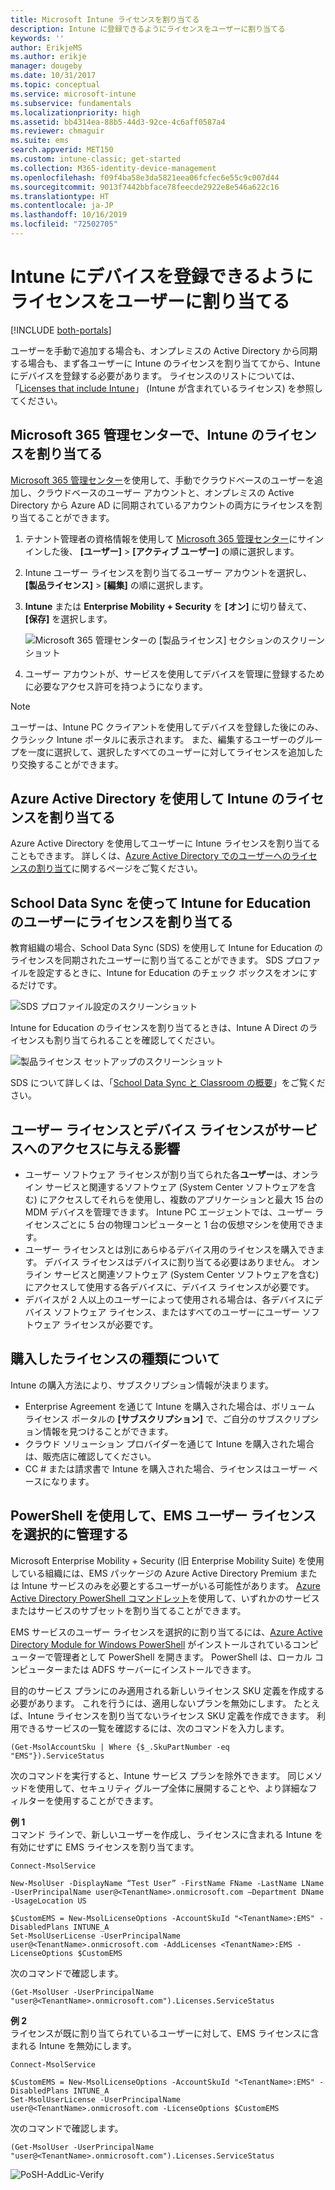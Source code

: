 ```yaml
---
title: Microsoft Intune ライセンスを割り当てる
description: Intune に登録できるようにライセンスをユーザーに割り当てる
keywords: ''
author: ErikjeMS
ms.author: erikje
manager: dougeby
ms.date: 10/31/2017
ms.topic: conceptual
ms.service: microsoft-intune
ms.subservice: fundamentals
ms.localizationpriority: high
ms.assetid: bb4314ea-88b5-44d3-92ce-4c6aff0587a4
ms.reviewer: chmaguir
ms.suite: ems
search.appverid: MET150
ms.custom: intune-classic; get-started
ms.collection: M365-identity-device-management
ms.openlocfilehash: f09f4ba58e3da5821eea06fcfec6e55c9c007d44
ms.sourcegitcommit: 9013f7442bbface78feecde2922e8e546a622c16
ms.translationtype: HT
ms.contentlocale: ja-JP
ms.lasthandoff: 10/16/2019
ms.locfileid: "72502705"
---
```

# <a name="assign-licenses-to-users-so-they-can-enroll-devices-in-intune"></a>Intune にデバイスを登録できるようにライセンスをユーザーに割り当てる

[!INCLUDE [both-portals](../../intune-classic/includes/note-for-both-portals.md)]

ユーザーを手動で追加する場合も、オンプレミスの Active Directory から同期する場合も、まず各ユーザーに Intune のライセンスを割り当ててから、Intune にデバイスを登録する必要があります。 ライセンスのリストについては、「[Licenses that include Intune](../licenses.md)」 (Intune が含まれているライセンス) を参照してください。

## <a name="assign-an-intune-license-in-the-microsoft-365-admin-center"></a>Microsoft 365 管理センターで、Intune のライセンスを割り当てる

[Microsoft 365 管理センター](http://go.microsoft.com/fwlink/p/?LinkId=698854)を使用して、手動でクラウドベースのユーザーを追加し、クラウドベースのユーザー アカウントと、オンプレミスの Active Directory から Azure AD に同期されているアカウントの両方にライセンスを割り当てることができます。

1. テナント管理者の資格情報を使用して [Microsoft 365 管理センター](http://go.microsoft.com/fwlink/p/?LinkId=698854)にサインインした後、 **[ユーザー]**  >  **[アクティブ ユーザー]** の順に選択します。

2. Intune ユーザー ライセンスを割り当てるユーザー アカウントを選択し、 **[製品ライセンス]**  >  **[編集]** の順に選択します。

3. **Intune** または **Enterprise Mobility + Security** を **[オン]** に切り替えて、 **[保存]** を選択します。

   ![Microsoft 365 管理センターの [製品ライセンス] セクションのスクリーンショット](./media/licenses-assign/office-assign-license.png)

4. ユーザー アカウントが、サービスを使用してデバイスを管理に登録するために必要なアクセス許可を持つようになります。

> [!NOTE]
> ユーザーは、Intune PC クライアントを使用してデバイスを登録した後にのみ、クラシック Intune ポータルに表示されます。 また、編集するユーザーのグループを一度に選択して、選択したすべてのユーザーに対してライセンスを追加したり交換することができます。

## <a name="assign-an-intune-license-by-using-azure-active-directory"></a>Azure Active Directory を使用して Intune のライセンスを割り当てる

Azure Active Directory を使用してユーザーに Intune ライセンスを割り当てることもできます。 詳しくは、[Azure Active Directory でのユーザーへのライセンスの割り当て](https://docs.microsoft.com/azure/active-directory/active-directory-licensing-group-assignment-azure-portal)に関するページをご覧ください。 

## <a name="use-school-data-sync-to-assign-licenses-to-users-in-intune-for-education"></a>School Data Sync を使って Intune for Education のユーザーにライセンスを割り当てる
教育組織の場合、School Data Sync (SDS) を使用して Intune for Education のライセンスを同期されたユーザーに割り当てることができます。 SDS プロファイルを設定するときに、Intune for Education のチェック ボックスをオンにするだけです。  

![SDS プロファイル設定のスクリーンショット](./media/licenses-assign/i4e-sds-profile-setup-setting.png)

Intune for Education のライセンスを割り当てるときは、Intune A Direct のライセンスも割り当てられることを確認してください。

![製品ライセンス セットアップのスクリーンショット](./media/licenses-assign/i4e-set-licenses.png)

SDS について詳しくは、「[School Data Sync と Classroom の概要](https://support.office.com/article/Overview-of-School-Data-Sync-and-Classroom-f3d1147b-4ade-4905-8518-508e729f2e91)」をご覧ください。

## <a name="how-user-and-device-licenses-affect-access-to-services"></a>ユーザー ライセンスとデバイス ライセンスがサービスへのアクセスに与える影響
* ユーザー ソフトウェア ライセンスが割り当てられた各**ユーザー**は、オンライン サービスと関連するソフトウェア (System Center ソフトウェアを含む) にアクセスしてそれらを使用し、複数のアプリケーションと最大 15 台の MDM デバイスを管理できます。 Intune PC エージェントでは、ユーザー ライセンスごとに 5 台の物理コンピューターと 1 台の仮想マシンを使用できます。
* ユーザー ライセンスとは別にあらゆるデバイス用のライセンスを購入できます。 デバイス ライセンスはデバイスに割り当てる必要はありません。 オンライン サービスと関連ソフトウェア (System Center ソフトウェアを含む) にアクセスして使用する各デバイスに、デバイス ライセンスが必要です。
* デバイスが 2 人以上のユーザーによって使用される場合は、各デバイスにデバイス ソフトウェア ライセンス、またはすべてのユーザーにユーザー ソフトウェア ライセンスが必要です。

## <a name="understanding-the-type-of-licenses-you-have-purchased"></a>購入したライセンスの種類について

Intune の購入方法により、サブスクリプション情報が決まります。

- Enterprise Agreement を通じて Intune を購入された場合は、ボリューム ライセンス ポータルの **[サブスクリプション]** で、ご自分のサブスクリプション情報を見つけることができます。
- クラウド ソリューション プロバイダーを通じて Intune を購入された場合は、販売店に確認してください。
- CC # または請求書で Intune を購入された場合、ライセンスはユーザー ベースになります。




## <a name="use-powershell-to-selectively-manage-ems-user-licenses"></a>PowerShell を使用して、EMS ユーザー ライセンスを選択的に管理する
Microsoft Enterprise Mobility + Security (旧 Enterprise Mobility Suite) を使用している組織には、EMS パッケージの Azure Active Directory Premium または Intune サービスのみを必要とするユーザーがいる可能性があります。 [Azure Active Directory PowerShell コマンドレット](https://msdn.microsoft.com/library/jj151815.aspx)を使用して、いずれかのサービスまたはサービスのサブセットを割り当てることができます。

EMS サービスのユーザー ライセンスを選択的に割り当てるには、[Azure Active Directory Module for Windows PowerShell](https://msdn.microsoft.com/library/jj151815.aspx#bkmk_installmodule) がインストールされているコンピューターで管理者として PowerShell を開きます。 PowerShell は、ローカル コンピューターまたは ADFS サーバーにインストールできます。

目的のサービス プランにのみ適用される新しいライセンス SKU 定義を作成する必要があります。 これを行うには、適用しないプランを無効にします。 たとえば、Intune ライセンスを割り当てないライセンス SKU 定義を作成できます。 利用できるサービスの一覧を確認するには、次のコマンドを入力します。

    (Get-MsolAccountSku | Where {$_.SkuPartNumber -eq "EMS"}).ServiceStatus

次のコマンドを実行すると、Intune サービス プランを除外できます。 同じメソッドを使用して、セキュリティ グループ全体に展開することや、より詳細なフィルターを使用することができます。

**例 1**<br>
コマンド ラインで、新しいユーザーを作成し、ライセンスに含まれる Intune を有効にせずに EMS ライセンスを割り当てます。

    Connect-MsolService

    New-MsolUser -DisplayName “Test User” -FirstName FName -LastName LName -UserPrincipalName user@<TenantName>.onmicrosoft.com –Department DName -UsageLocation US

    $CustomEMS = New-MsolLicenseOptions -AccountSkuId "<TenantName>:EMS" -DisabledPlans INTUNE_A
    Set-MsolUserLicense -UserPrincipalName user@<TenantName>.onmicrosoft.com -AddLicenses <TenantName>:EMS -LicenseOptions $CustomEMS


次のコマンドで確認します。

    (Get-MsolUser -UserPrincipalName "user@<TenantName>.onmicrosoft.com").Licenses.ServiceStatus

**例 2**<br>
ライセンスが既に割り当てられているユーザーに対して、EMS ライセンスに含まれる Intune を無効にします。

    Connect-MsolService

    $CustomEMS = New-MsolLicenseOptions -AccountSkuId "<TenantName>:EMS" -DisabledPlans INTUNE_A
    Set-MsolUserLicense -UserPrincipalName user@<TenantName>.onmicrosoft.com -LicenseOptions $CustomEMS

次のコマンドで確認します。

    (Get-MsolUser -UserPrincipalName "user@<TenantName>.onmicrosoft.com").Licenses.ServiceStatus

![PoSH-AddLic-Verify](./media/licenses-assign/posh-addlic-verify.png)
